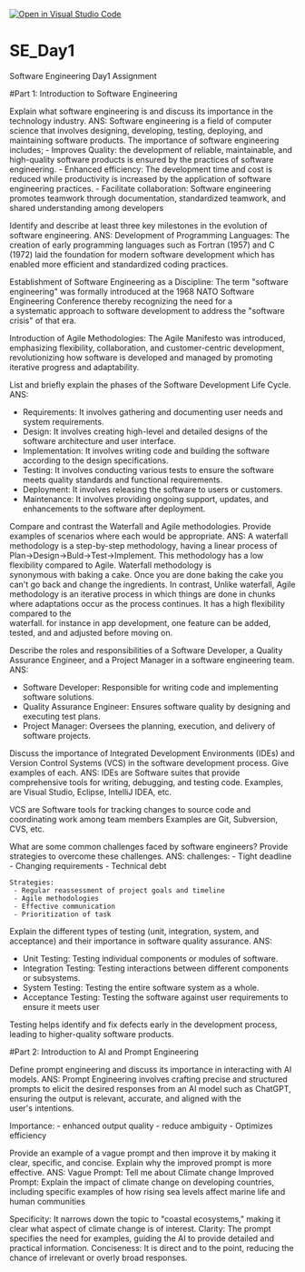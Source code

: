 [![Open in Visual Studio Code](https://classroom.github.com/assets/open-in-vscode-2e0aaae1b6195c2367325f4f02e2d04e9abb55f0b24a779b69b11b9e10269abc.svg)](https://classroom.github.com/online_ide?assignment_repo_id=15572671&assignment_repo_type=AssignmentRepo)
# SE_Day1
Software Engineering Day1 Assignment

#Part 1: Introduction to Software Engineering

Explain what software engineering is and discuss its importance in the technology industry.
ANS: Software engineering is a field of computer science that involves designing, developing, testing, deploying, and maintaining software products.
    The importance of software engineering includes;
    - Improves Quality: the development of reliable, maintainable, and high-quality software products is ensured by the practices of software engineering.
    - Enhanced efficiency: The development time and cost is reduced while productivity is increased by the application of software engineering practices.
    - Facilitate collaboration: Software engineering promotes teamwork through documentation, standardized teamwork, and shared understanding among developers

Identify and describe at least three key milestones in the evolution of software engineering.
ANS:
  Development of Programming Languages: The creation of early programming languages such as  Fortran (1957) and C (1972) laid the foundation for modern software development which has enabled more efficient   and standardized coding practices.
  
  Establishment of Software Engineering as a Discipline: The term "software engineering" was formally introduced at the 1968 NATO Software Engineering Conference thereby recognizing the need for a       
  a systematic approach to software development to address the "software crisis" of that era.
  
  Introduction of Agile Methodologies: The Agile Manifesto was introduced, emphasizing flexibility, collaboration, and customer-centric development, revolutionizing how software is developed and managed by   promoting iterative progress and adaptability.


List and briefly explain the phases of the Software Development Life Cycle.
ANS:
  - Requirements: It involves gathering and documenting user needs and system requirements.
  - Design: It involves creating high-level and detailed designs of the software architecture and user interface.
  - Implementation: It involves writing code and building the software according to the design specifications.
  - Testing: It involves conducting various tests to ensure the software meets quality standards and functional requirements.
  - Deployment: It involves releasing the software to users or customers.
  - Maintenance: It involves providing ongoing support, updates, and enhancements to the software after deployment.



Compare and contrast the Waterfall and Agile methodologies. Provide examples of scenarios where each would be appropriate.
ANS: 
  A waterfall methodology is a step-by-step methodology, having a linear process of Plan->Design->Buld->Test->Implement. This methodology has a low flexibility compared to Agile. Waterfall methodology is   
  synonymous with baking a cake. Once you are done baking the cake you can't go back and change the ingredients. 
  In contrast, Unlike waterfall, Agile methodology is an iterative process in which things are done in chunks where adaptations occur as the process continues. It has a high flexibility compared to the   
  waterfall. for instance in app development, one feature can be added, tested, and and adjusted before moving on.


Describe the roles and responsibilities of a Software Developer, a Quality Assurance Engineer, and a Project Manager in a software engineering team.
ANS:
  - Software Developer: Responsible for writing code and implementing software solutions.
  - Quality Assurance Engineer: Ensures software quality by designing and executing test plans.
  - Project Manager: Oversees the planning, execution, and delivery of software projects.


Discuss the importance of Integrated Development Environments (IDEs) and Version Control Systems (VCS) in the software development process. Give examples of each.
ANS:
   IDEs are Software suites that provide comprehensive tools for writing, debugging, and testing code. Examples, are Visual Studio, Eclipse, IntelliJ IDEA, etc.

   VCS are Software tools for tracking changes to source code and coordinating work among team members Examples are Git, Subversion, CVS, etc.


What are some common challenges faced by software engineers? Provide strategies to overcome these challenges.
ANS:
   challenges:
    - Tight deadline
    - Changing requirements
    - Technical debt

    Strategies:
     - Regular reassessment of project goals and timeline
     - Agile methodologies
     - Effective communication
     - Prioritization of task
     
    

Explain the different types of testing (unit, integration, system, and acceptance) and their importance in software quality assurance.
ANS:
  - Unit Testing: Testing individual components or modules of software.
  - Integration Testing: Testing interactions between different components or subsystems.
  - System Testing: Testing the entire software system as a whole.
  - Acceptance Testing: Testing the software against user requirements to ensure it meets user

Testing helps identify and fix defects early in the development process, leading to higher-quality software products.


#Part 2: Introduction to AI and Prompt Engineering


Define prompt engineering and discuss its importance in interacting with AI models.
ANS:
  Prompt Engineering involves crafting precise and structured prompts to elicit the desired responses from an AI model such as ChatGPT, ensuring the output is relevant, accurate, and aligned with the   
  user's intentions.
  
  Importance:
    - enhanced output quality
    - reduce ambiguity 
    - Optimizes efficiency


Provide an example of a vague prompt and then improve it by making it clear, specific, and concise. Explain why the improved prompt is more effective.
ANS:
  Vague Prompt: Tell me about Climate change
  Improved Prompt: Explain the impact of climate change on developing countries,  including specific examples of how rising sea levels affect marine life and human communities

  Specificity: It narrows down the topic to "coastal ecosystems," making it clear what aspect of climate change is of interest.
  Clarity: The prompt specifies the need for examples, guiding the AI to provide detailed and practical information.
  Conciseness: It is direct and to the point, reducing the chance of irrelevant or overly broad responses.
